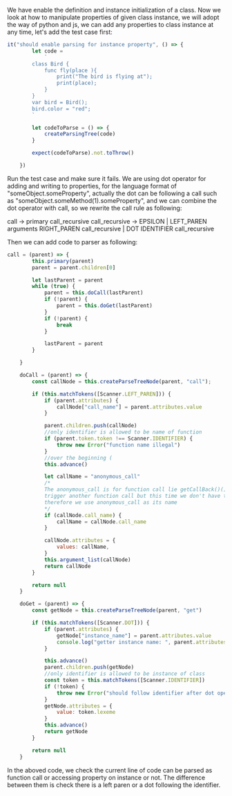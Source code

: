 We have enable the definition and instance initialization of a class. Now we look at how to manipulate properties of given class instance, we will adopt the way of python and js, we can add any properties to
class instance at any time, let's add the test case first:

```js
it("should enable parsing for instance property", () => {
        let code =
            `
        class Bird {
            func fly(place ){
                print("The bird is flying at");
                print(place);
            }
        }
        var bird = Bird();
        bird.color = "red";
        `

        let codeToParse = () => {
            createParsingTree(code)
        }

        expect(codeToParse).not.toThrow()

    })
```
Run the test case and make sure it fails. We are using dot operator for adding and writing to properties, for the language format of "someObject.someProperty", actually the dot can be following a call 
such as "someObject.someMethod(1).someProperty", and we can combine the dot operator with call, so we rewrite the call rule as following:

call -> primary call_recursive
call_recursive -> EPSILON | LEFT_PAREN arguments RIGHT_PAREN call_recursive | DOT IDENTIFIER call_recursive

Then we can add code to parser as following:

```js
call = (parent) => {
        this.primary(parent)
        parent = parent.children[0]

        let lastParent = parent
        while (true) {
            parent = this.doCall(lastParent)
            if (!parent) {
                parent = this.doGet(lastParent)
            }
            if (!parent) {
                break
            }

            lastParent = parent
        }

    }

    doCall = (parent) => {
        const callNode = this.createParseTreeNode(parent, "call");

        if (this.matchTokens([Scanner.LEFT_PAREN])) {
            if (parent.attributes) {
                callNode["call_name"] = parent.attributes.value
            }

            parent.children.push(callNode)
            //only identifier is allowed to be name of function
            if (parent.token.token !== Scanner.IDENTIFIER) {
                throw new Error("function name illegal")
            }
            //over the beginning (
            this.advance()

            let callName = "anonymous_call"
            /*
            The anonymous_call is for function call lie getCallBack()(), the second parenthese
            trigger another function call but this time we don't have the function name,
            therefore we use anonymous_call as its name
            */
            if (callNode.call_name) {
                callName = callNode.call_name
            }

            callNode.attributes = {
                values: callName,
            }
            this.argument_list(callNode)
            return callNode
        }

        return null
    }

    doGet = (parent) => {
        const getNode = this.createParseTreeNode(parent, "get")

        if (this.matchTokens([Scanner.DOT])) {
            if (parent.attributes) {
                getNode["instance_name"] = parent.attributes.value
                console.log("getter instance name: ", parent.attributes.value)
            }

            this.advance()
            parent.children.push(getNode)
            //only identifier is allowed to be instance of class
            const token = this.matchTokens([Scanner.IDENTIFIER])
            if (!token) {
                throw new Error("should follow identifier after dot operator")
            }
            getNode.attributes = {
                value: token.lexeme
            }
            this.advance()
            return getNode
        }

        return null
    }
```
In the aboved code, we check the current line of code can be parsed as function call or accessing property on instance or not. The difference between them is check there is a left paren or a dot following the
identifier.


